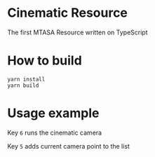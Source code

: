 # Cinematic Resource

The first MTASA Resource written on TypeScript

# How to build

```shell
yarn install
yarn build
```

# Usage example

Key `6` runs the cinematic camera

Key `5` adds current camera point to the list
